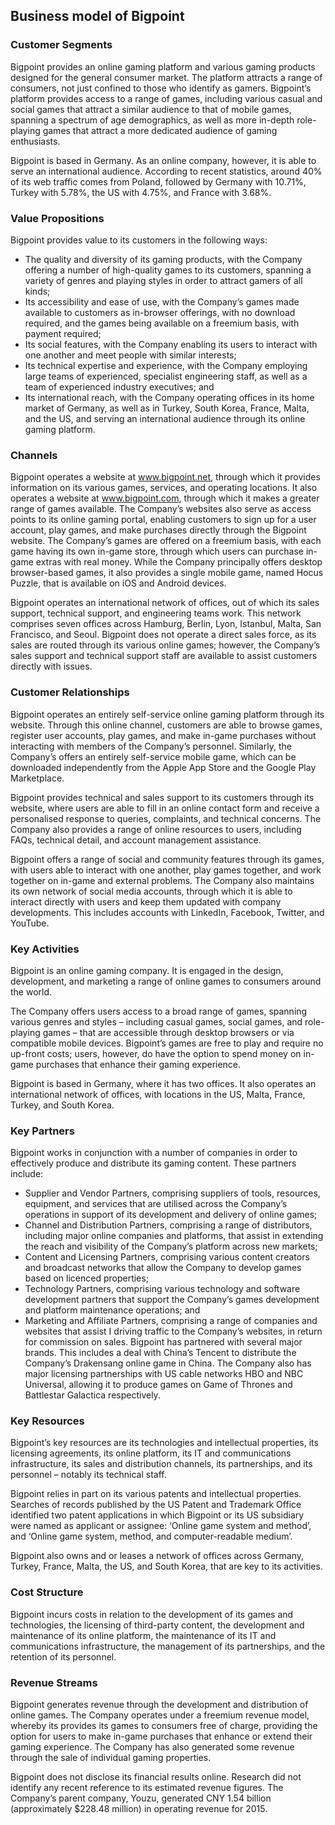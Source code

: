 Business model of Bigpoint
--------------------------

 ### Customer Segments

 Bigpoint provides an online gaming platform and various gaming products designed for the general consumer market. The platform attracts a range of consumers, not just confined to those who identify as gamers. Bigpoint’s platform provides access to a range of games, including various casual and social games that attract a similar audience to that of mobile games, spanning a spectrum of age demographics, as well as more in-depth role-playing games that attract a more dedicated audience of gaming enthusiasts.

 Bigpoint is based in Germany. As an online company, however, it is able to serve an international audience. According to recent statistics, around 40% of its web traffic comes from Poland, followed by Germany with 10.71%, Turkey with 5.78%, the US with 4.75%, and France with 3.68%.

 ### Value Propositions

 Bigpoint provides value to its customers in the following ways:

  * The quality and diversity of its gaming products, with the Company offering a number of high-quality games to its customers, spanning a variety of genres and playing styles in order to attract gamers of all kinds;
 * Its accessibility and ease of use, with the Company’s games made available to customers as in-browser offerings, with no download required, and the games being available on a freemium basis, with payment required;
 * Its social features, with the Company enabling its users to interact with one another and meet people with similar interests;
 * Its technical expertise and experience, with the Company employing large teams of experienced, specialist engineering staff, as well as a team of experienced industry executives; and
 * Its international reach, with the Company operating offices in its home market of Germany, as well as in Turkey, South Korea, France, Malta, and the US, and serving an international audience through its online gaming platform.
  ### Channels

 Bigpoint operates a website at www.bigpoint.net, through which it provides information on its various games, services, and operating locations. It also operates a website at www.bigpoint.com, through which it makes a greater range of games available. The Company’s websites also serve as access points to its online gaming portal, enabling customers to sign up for a user account, play games, and make purchases directly through the Bigpoint website. The Company’s games are offered on a freemium basis, with each game having its own in-game store, through which users can purchase in-game extras with real money. While the Company principally offers desktop browser-based games, it also provides a single mobile game, named Hocus Puzzle, that is available on iOS and Android devices.

 Bigpoint operates an international network of offices, out of which its sales support, technical support, and engineering teams work. This network comprises seven offices across Hamburg, Berlin, Lyon, Istanbul, Malta, San Francisco, and Seoul. Bigpoint does not operate a direct sales force, as its sales are routed through its various online games; however, the Company’s sales support and technical support staff are available to assist customers directly with issues.

 ### Customer Relationships

 Bigpoint operates an entirely self-service online gaming platform through its website. Through this online channel, customers are able to browse games, register user accounts, play games, and make in-game purchases without interacting with members of the Company’s personnel. Similarly, the Company’s offers an entirely self-service mobile game, which can be downloaded independently from the Apple App Store and the Google Play Marketplace.

 Bigpoint provides technical and sales support to its customers through its website, where users are able to fill in an online contact form and receive a personalised response to queries, complaints, and technical concerns. The Company also provides a range of online resources to users, including FAQs, technical detail, and account management assistance.

 Bigpoint offers a range of social and community features through its games, with users able to interact with one another, play games together, and work together on in-game and external problems. The Company also maintains its own network of social media accounts, through which it is able to interact directly with users and keep them updated with company developments. This includes accounts with LinkedIn, Facebook, Twitter, and YouTube.

 ### Key Activities

 Bigpoint is an online gaming company. It is engaged in the design, development, and marketing a range of online games to consumers around the world.

 The Company offers users access to a broad range of games, spanning various genres and styles – including casual games, social games, and role-playing games – that are accessible through desktop browsers or via compatible mobile devices. Bigpoint’s games are free to play and require no up-front costs; users, however, do have the option to spend money on in-game purchases that enhance their gaming experience.

 Bigpoint is based in Germany, where it has two offices. It also operates an international network of offices, with locations in the US, Malta, France, Turkey, and South Korea.

 ### Key Partners

 Bigpoint works in conjunction with a number of companies in order to effectively produce and distribute its gaming content. These partners include:

  * Supplier and Vendor Partners, comprising suppliers of tools, resources, equipment, and services that are utilised across the Company’s operations in support of its development and delivery of online games;
 * Channel and Distribution Partners, comprising a range of distributors, including major online companies and platforms, that assist in extending the reach and visibility of the Company’s platform across new markets;
 * Content and Licensing Partners, comprising various content creators and broadcast networks that allow the Company to develop games based on licenced properties;
 * Technology Partners, comprising various technology and software development partners that support the Company’s games development and platform maintenance operations; and
 * Marketing and Affiliate Partners, comprising a range of companies and websites that assist I driving traffic to the Company’s websites, in return for commission on sales.
  Bigpoint has partnered with several major brands. This includes a deal with China’s Tencent to distribute the Company’s Drakensang online game in China. The Company also has major licensing partnerships with US cable networks HBO and NBC Universal, allowing it to produce games on Game of Thrones and Battlestar Galactica respectively.

 ### Key Resources

 Bigpoint’s key resources are its technologies and intellectual properties, its licensing agreements, its online platform, its IT and communications infrastructure, its sales and distribution channels, its partnerships, and its personnel – notably its technical staff.

 Bigpoint relies in part on its various patents and intellectual properties. Searches of records published by the US Patent and Trademark Office identified two patent applications in which Bigpoint or its US subsidiary were named as applicant or assignee: ‘Online game system and method’, and ‘Online game system, method, and computer-readable medium’.

 Bigpoint also owns and or leases a network of offices across Germany, Turkey, France, Malta, the US, and South Korea, that are key to its activities.

 ### Cost Structure

 Bigpoint incurs costs in relation to the development of its games and technologies, the licensing of third-party content, the development and maintenance of its online platform, the maintenance of its IT and communications infrastructure, the management of its partnerships, and the retention of its personnel.

 ### Revenue Streams

 Bigpoint generates revenue through the development and distribution of online games. The Company operates under a freemium revenue model, whereby its provides its games to consumers free of charge, providing the option for users to make in-game purchases that enhance or extend their gaming experience. The Company has also generated some revenue through the sale of individual gaming properties.

 Bigpoint does not disclose its financial results online. Research did not identify any recent reference to its estimated revenue figures. The Company’s parent company, Youzu, generated CNY 1.54 billion (approximately $228.48 million) in operating revenue for 2015.